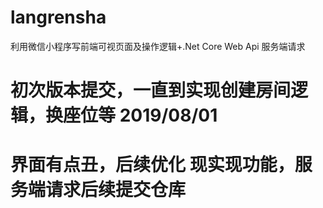 # langrensha
利用微信小程序写前端可视页面及操作逻辑+.Net Core Web Api 服务端请求

# 初次版本提交，一直到实现创建房间逻辑，换座位等 2019/08/01
# 界面有点丑，后续优化 现实现功能，服务端请求后续提交仓库
